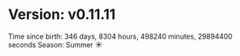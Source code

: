 # Version: v0.11.11
Time since birth: 346 days, 8304 hours, 498240 minutes, 29894400 seconds
Season: Summer ☀️
